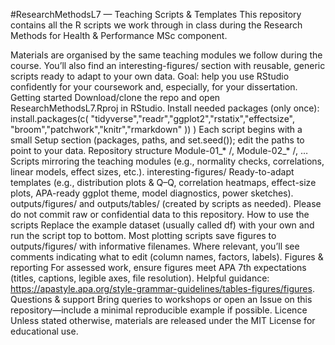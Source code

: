 #ResearchMethodsL7 — Teaching Scripts & Templates
This repository contains all the R scripts we work through in class during the Research Methods for Health & Performance MSc component.

Materials are organised by the same teaching modules we follow during the course.
You’ll also find an interesting-figures/ section with reusable, generic scripts ready to adapt to your own data.
Goal: help you use RStudio confidently for your coursework and, especially, for your dissertation.
Getting started
Download/clone the repo and open ResearchMethodsL7.Rproj in RStudio.
Install needed packages (only once):
install.packages(c(
  "tidyverse","readr","ggplot2","rstatix","effectsize",
  "broom","patchwork","knitr","rmarkdown"
))
)
Each script begins with a small Setup section (packages, paths, and set.seed()); edit the paths to point to your data.
Repository structure
Module-01_* /, Module-02_* /, …
Scripts mirroring the teaching modules (e.g., normality checks, correlations, linear models, effect sizes, etc.).
interesting-figures/
Ready-to-adapt templates (e.g., distribution plots & Q–Q, correlation heatmaps, effect-size plots, APA-ready ggplot theme, model diagnostics, power sketches).
outputs/figures/ and outputs/tables/ (created by scripts as needed).
Please do not commit raw or confidential data to this repository.
How to use the scripts
Replace the example dataset (usually called df) with your own and run the script top to bottom.
Most plotting scripts save figures to outputs/figures/ with informative filenames.
Where relevant, you’ll see comments indicating what to edit (column names, factors, labels).
Figures & reporting
For assessed work, ensure figures meet APA 7th expectations (titles, captions, legible axes, file resolution). Helpful guidance: https://apastyle.apa.org/style-grammar-guidelines/tables-figures/figures.
Questions & support
Bring queries to workshops or open an Issue on this repository—include a minimal reproducible example if possible.
Licence
Unless stated otherwise, materials are released under the MIT License for educational use.
